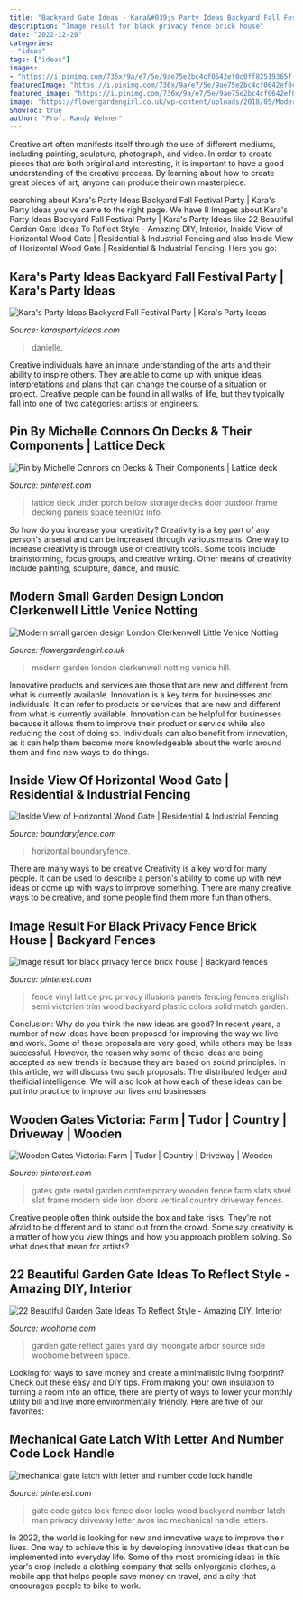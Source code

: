 ```yaml
---
title: "Backyard Gate Ideas - Kara&#039;s Party Ideas Backyard Fall Festival Party"
description: "Image result for black privacy fence brick house"
date: "2022-12-20"
categories:
- "ideas"
tags: ["ideas"]
images:
- "https://i.pinimg.com/736x/9a/e7/5e/9ae75e2bc4cf0642ef0c0ff82519365f--porch-lattice-lattice-under-deck.jpg"
featuredImage: "https://i.pinimg.com/736x/9a/e7/5e/9ae75e2bc4cf0642ef0c0ff82519365f--porch-lattice-lattice-under-deck.jpg"
featured_image: "https://i.pinimg.com/736x/9a/e7/5e/9ae75e2bc4cf0642ef0c0ff82519365f--porch-lattice-lattice-under-deck.jpg"
image: "https://flowergardengirl.co.uk/wp-content/uploads/2018/05/Modern-garden-design-London-dulwich-peckham.jpg"
ShowToc: true
author: "Prof. Randy Wehner"
---
```



Creative art often manifests itself through the use of different mediums, including painting, sculpture, photograph, and video. In order to create pieces that are both original and interesting, it is important to have a good understanding of the creative process. By learning about how to create great pieces of art, anyone can produce their own masterpiece.

	

		
searching about Kara&#039;s Party Ideas Backyard Fall Festival Party | Kara&#039;s Party Ideas you've came to the right page. We have 8 Images about Kara&#039;s Party Ideas Backyard Fall Festival Party | Kara&#039;s Party Ideas like 22 Beautiful Garden Gate Ideas To Reflect Style - Amazing DIY, Interior, Inside View of Horizontal Wood Gate | Residential &amp; Industrial Fencing and also Inside View of Horizontal Wood Gate | Residential &amp; Industrial Fencing. Here you go:
		
    
## Kara&#039;s Party Ideas Backyard Fall Festival Party | Kara&#039;s Party Ideas

<img loading=lazy src="https://karaspartyideas.com/wp-content/uploads/2020/11/Backyard-Fall-Festival-Party-via-Karas-Party-Ideas-KarasPartyIdeas.com9_-683x1024.jpeg" onerror="this.onerror=null;this.src='https://tse1.mm.bing.net/th?id=OIP.PLeeyhyeV_kYkdi1C5OnSQHaLG&amp;pid=15.1';" alt="Kara&#039;s Party Ideas Backyard Fall Festival Party | Kara&#039;s Party Ideas">

_Source: karaspartyideas.com_

>danielle. 

	

Creative individuals have an innate understanding of the arts and their ability to inspire others. They are able to come up with unique ideas, interpretations and plans that can change the course of a situation or project. Creative people can be found in all walks of life, but they typically fall into one of two categories: artists or engineers.

    
## Pin By Michelle Connors On Decks &amp; Their Components | Lattice Deck

<img loading=lazy src="https://i.pinimg.com/736x/9a/e7/5e/9ae75e2bc4cf0642ef0c0ff82519365f--porch-lattice-lattice-under-deck.jpg" onerror="this.onerror=null;this.src='https://tse3.mm.bing.net/th?id=OIP.RVIcp31SJNU7CSGjHsYaXgHaE6&amp;pid=15.1';" alt="Pin by Michelle Connors on Decks &amp; Their Components | Lattice deck">

_Source: pinterest.com_

>lattice deck under porch below storage decks door outdoor frame decking panels space teen10x info. 

	

So how do you increase your creativity?
Creativity is a key part of any person's arsenal and can be increased through various means. One way to increase creativity is through use of creativity tools. Some tools include brainstorming, focus groups, and creative writing. Other means of creativity include painting, sculpture, dance, and music.

    
## Modern Small Garden Design London Clerkenwell Little Venice Notting

<img loading=lazy src="https://flowergardengirl.co.uk/wp-content/uploads/2018/05/Modern-garden-design-London-dulwich-peckham.jpg" onerror="this.onerror=null;this.src='https://tse3.mm.bing.net/th?id=OIP._G62jeFI5r4KIFX6GmvVbAHaE5&amp;pid=15.1';" alt="Modern small garden design London Clerkenwell Little Venice Notting">

_Source: flowergardengirl.co.uk_

>modern garden london clerkenwell notting venice hill. 

	

Innovative products and services are those that are new and different from what is currently available.
Innovation is a key term for businesses and individuals. It can refer to products or services that are new and different from what is currently available. Innovation can be helpful for businesses because it allows them to improve their product or service while also reducing the cost of doing so. Individuals can also benefit from innovation, as it can help them become more knowledgeable about the world around them and find new ways to do things.

    
## Inside View Of Horizontal Wood Gate | Residential &amp; Industrial Fencing

<img loading=lazy src="https://boundaryfence.com/wp-content/uploads/2017/04/inside-view-of-horizontal-gate-e1507052645945.jpg" onerror="this.onerror=null;this.src='https://tse1.mm.bing.net/th?id=OIP.8Es4ZKB_nXauB_pYy0juRQHaJ4&amp;pid=15.1';" alt="Inside View of Horizontal Wood Gate | Residential &amp; Industrial Fencing">

_Source: boundaryfence.com_

>horizontal boundaryfence. 

	

There are many ways to be creative
Creativity is a key word for many people. It can be used to describe a person's ability to come up with new ideas or come up with ways to improve something. There are many creative ways to be creative, and some people find them more fun than others.

    
## Image Result For Black Privacy Fence Brick House | Backyard Fences

<img loading=lazy src="https://i.pinimg.com/736x/ef/bb/96/efbb96469e3eb5151098430f29f0f60f--vinyl-fence-panels-pvc-vinyl.jpg" onerror="this.onerror=null;this.src='https://tse4.mm.bing.net/th?id=OIP.IkmSZegaWDxOnF8L8cpBYgHaFu&amp;pid=15.1';" alt="Image result for black privacy fence brick house | Backyard fences">

_Source: pinterest.com_

>fence vinyl lattice pvc privacy illusions panels fencing fences english semi victorian trim wood backyard plastic colors solid match garden. 

	

Conclusion: Why do you think the new ideas are good?
In recent years, a number of new ideas have been proposed for improving the way we live and work. Some of these proposals are very good, while others may be less successful. However, the reason why some of these ideas are being accepted as new trends is because they are based on sound principles. In this article, we will discuss two such proposals: The distributed ledger and theificial intelligence. We will also look at how each of these ideas can be put into practice to improve our lives and businesses.

    
## Wooden Gates Victoria: Farm | Tudor | Country | Driveway | Wooden

<img loading=lazy src="https://i.pinimg.com/736x/a9/1f/ef/a91fefc24a9cba0ff33fa01f0e9c0f51.jpg" onerror="this.onerror=null;this.src='https://tse1.mm.bing.net/th?id=OIP.il3fMx-WYGcX6VNkDQp32AHaJ4&amp;pid=15.1';" alt="Wooden Gates Victoria: Farm | Tudor | Country | Driveway | Wooden">

_Source: pinterest.com_

>gates gate metal garden contemporary wooden fence farm slats steel slat frame modern side iron doors vertical country driveway fences. 

	

Creative people often think outside the box and take risks. They're not afraid to be different and to stand out from the crowd. Some say creativity is a matter of how you view things and how you approach problem solving. So what does that mean for artists?

    
## 22 Beautiful Garden Gate Ideas To Reflect Style - Amazing DIY, Interior

<img loading=lazy src="http://www.woohome.com/wp-content/uploads/2014/03/garden-gate-8.jpg" onerror="this.onerror=null;this.src='https://tse4.mm.bing.net/th?id=OIP.LuREZQTCz9xo6ariBPpxawHaLF&amp;pid=15.1';" alt="22 Beautiful Garden Gate Ideas To Reflect Style - Amazing DIY, Interior">

_Source: woohome.com_

>garden gate reflect gates yard diy moongate arbor source side woohome between space. 

	

Looking for ways to save money and create a minimalistic living footprint? Check out these easy and DIY tips. From making your own insulation to turning a room into an office, there are plenty of ways to lower your monthly utility bill and live more environmentally friendly. Here are five of our favorites: 

    
## Mechanical Gate Latch With Letter And Number Code Lock Handle

<img loading=lazy src="https://i.pinimg.com/736x/34/35/4c/34354c5f9c39e2595f6d590d62ae683c--number-code-side-gardens.jpg" onerror="this.onerror=null;this.src='https://tse4.mm.bing.net/th?id=OIP.zKZ0seYJgTHIFTGuZkXPHwHaJ4&amp;pid=15.1';" alt="mechanical gate latch with letter and number code lock handle">

_Source: pinterest.com_

>gate code gates lock fence door locks wood backyard number latch man privacy driveway letter avos inc mechanical handle letters. 

	

In 2022, the world is looking for new and innovative ways to improve their lives. One way to achieve this is by developing innovative ideas that can be implemented into everyday life. Some of the most promising ideas in this year's crop include a clothing company that sells onlyorganic clothes, a mobile app that helps people save money on travel, and a city that encourages people to bike to work.

